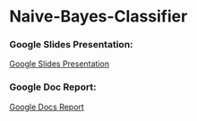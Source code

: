 # Naive-Bayes-Classifier

### Google Slides Presentation:
[Google Slides Presentation](https://docs.google.com/presentation/d/1JBLc_gFOMU1kcIL3osbYPu7D-AV06kRCTyxoAdciWy4/edit?usp=sharing)
### Google Doc Report:
[Google Docs Report](https://docs.google.com/document/d/1i25q5-QZXgdstlI52JDDzP_2m8NsOuy8Uz3XYUwXLEw/edit?usp=sharing)